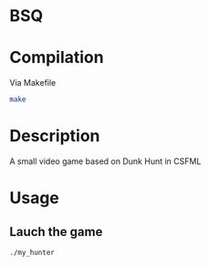 # BSQ

# Compilation

Via Makefile

```bash
make
```
# Description

A small video game based on Dunk Hunt in CSFML

# Usage
## Lauch the game
```bash
./my_hunter
```
